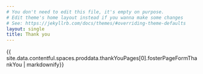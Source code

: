 ```yaml
---
# You don't need to edit this file, it's empty on purpose.
# Edit theme's home layout instead if you wanna make some changes
# See: https://jekyllrb.com/docs/themes/#overriding-theme-defaults
layout: single
title: Thank you
---
```


{{ site.data.contentful.spaces.proddata.thankYouPages[0].fosterPageFormThankYou | markdownify}}
